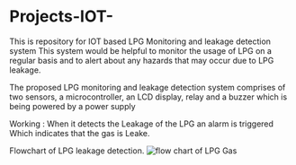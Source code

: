 # Projects-IOT-
This is repository for IOT based LPG Monitoring and leakage detection system
 This system would be
helpful to monitor the usage of LPG on a regular basis and to
alert about any hazards that may occur due to LPG leakage.

The proposed LPG monitoring and leakage detection system
comprises of two sensors, a microcontroller, an LCD display,
relay and a buzzer which is being powered by a power supply

Working : When it detects the Leakage of the LPG an alarm is triggered Which indicates that the gas is Leake. 

Flowchart of LPG leakage detection.
![flow chart of LPG Gas](https://user-images.githubusercontent.com/47239011/235214766-0ed6c4b2-fd2f-4b8a-aec2-65864616545d.png)

